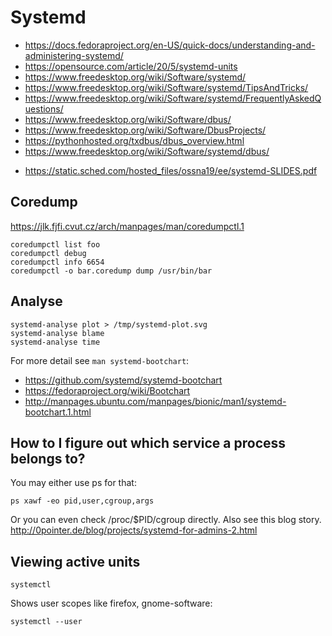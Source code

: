 # Systemd
* https://docs.fedoraproject.org/en-US/quick-docs/understanding-and-administering-systemd/
* https://opensource.com/article/20/5/systemd-units
* https://www.freedesktop.org/wiki/Software/systemd/
* https://www.freedesktop.org/wiki/Software/systemd/TipsAndTricks/
* https://www.freedesktop.org/wiki/Software/systemd/FrequentlyAskedQuestions/
* https://www.freedesktop.org/wiki/Software/dbus/
* https://www.freedesktop.org/wiki/Software/DbusProjects/
* https://pythonhosted.org/txdbus/dbus_overview.html
* https://www.freedesktop.org/wiki/Software/systemd/dbus/
- https://static.sched.com/hosted_files/ossna19/ee/systemd-SLIDES.pdf

## Coredump
https://jlk.fjfi.cvut.cz/arch/manpages/man/coredumpctl.1

    coredumpctl list foo
    coredumpctl debug
    coredumpctl info 6654
    coredumpctl -o bar.coredump dump /usr/bin/bar

## Analyse

    systemd-analyse plot > /tmp/systemd-plot.svg
    systemd-analyse blame
    systemd-analyse time

For more detail see `man systemd-bootchart`:

* https://github.com/systemd/systemd-bootchart
* https://fedoraproject.org/wiki/Bootchart
* http://manpages.ubuntu.com/manpages/bionic/man1/systemd-bootchart.1.html

## How to I figure out which service a process belongs to?
You may either use ps for that:

    ps xawf -eo pid,user,cgroup,args

Or you can even check /proc/$PID/cgroup directly. Also see this blog story.
http://0pointer.de/blog/projects/systemd-for-admins-2.html

## Viewing active units

    systemctl

Shows user scopes like firefox, gnome-software:

    systemctl --user
